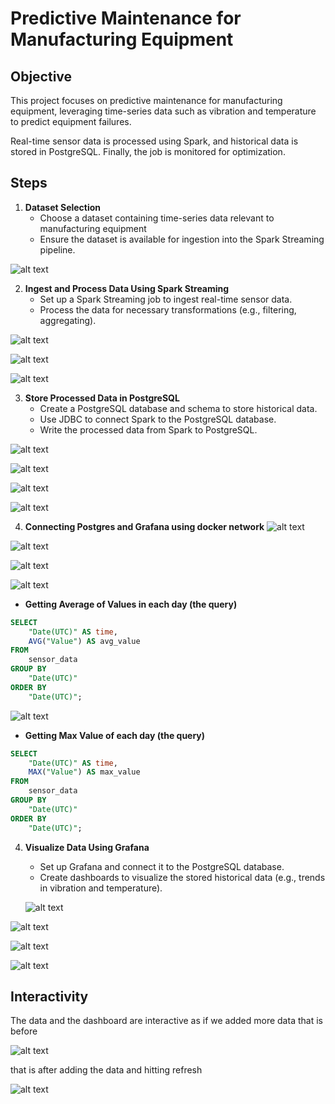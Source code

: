 # Predictive Maintenance for Manufacturing Equipment

## Objective
This project focuses on predictive maintenance for manufacturing equipment, leveraging time-series data such as vibration and temperature to predict equipment failures. 

Real-time sensor data is processed using Spark, and historical data is stored in PostgreSQL. Finally, the job is monitored for optimization.

## Steps

1. **Dataset Selection**
   - Choose a dataset containing time-series data relevant to manufacturing equipment 
   - Ensure the dataset is available for ingestion into the Spark Streaming pipeline.

![alt text](Imgs/img44.png)

2. **Ingest and Process Data Using Spark Streaming**
   - Set up a Spark Streaming job to ingest real-time sensor data.
   - Process the data for necessary transformations (e.g., filtering, aggregating).

![alt text](Imgs/image-1.png)
  
![alt text](Imgs/img22.png)

![alt text](Imgs/imagee.png)

3. **Store Processed Data in PostgreSQL**
   - Create a PostgreSQL database and schema to store historical data.
   - Use JDBC to connect Spark to the PostgreSQL database.
   - Write the processed data from Spark to PostgreSQL.

![alt text](Imgs/imgggg.png)

![alt text](Imgs/imggg.png)

![alt text](Imgs/image-2.png)

![alt text](Imgs/image-3.png)

4. **Connecting Postgres and Grafana using docker network**
![alt text](Imgs/image-6.png)

![alt text](Imgs/image-7.png)

![alt text](Imgs/image-8.png)

![alt text](Imgs/image-9.png)

- **Getting Average of Values in each day (the query)**
```sql
SELECT 
    "Date(UTC)" AS time,
    AVG("Value") AS avg_value 
FROM 
    sensor_data 
GROUP BY 
    "Date(UTC)"
ORDER BY 
    "Date(UTC)";
```
![alt text](Imgs/image-11.png)

- **Getting Max Value of each day (the query)**
```sql
SELECT 
    "Date(UTC)" AS time,
    MAX("Value") AS max_value 
FROM 
    sensor_data 
GROUP BY 
    "Date(UTC)"
ORDER BY 
    "Date(UTC)";

```

4. **Visualize Data Using Grafana**
   - Set up Grafana and connect it to the PostgreSQL database.
   - Create dashboards to visualize the stored historical data (e.g., trends in vibration and temperature).

   ![alt text](Imgs/image.png)

![alt text](Imgs/image-4.png)


![alt text](Imgs/image-5.png)


![alt text](Imgs/image-10.png)

## Interactivity 
The data and the dashboard are interactive as if we added more data 
that is before 

![alt text](Imgs/image-12.png)

that is after adding the data and hitting refresh

![alt text](Imgs/image-13.png)



